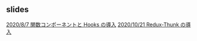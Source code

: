 ## slides

[2020/8/7 関数コンポーネントと Hooks の導入](https://gitpitch.com/Kazu1247/slides/function-component)
[2020/10/21 Redux-Thunk の導入](https://gitpitch.com/Kazu1247/slides/redux-thunk)
